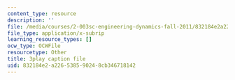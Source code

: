 ```yaml
---
content_type: resource
description: ''
file: /media/courses/2-003sc-engineering-dynamics-fall-2011/832184e2a226538590248cb346718142_zlbbbA5Uuu8.vtt
file_type: application/x-subrip
learning_resource_types: []
ocw_type: OCWFile
resourcetype: Other
title: 3play caption file
uid: 832184e2-a226-5385-9024-8cb346718142
---
```


